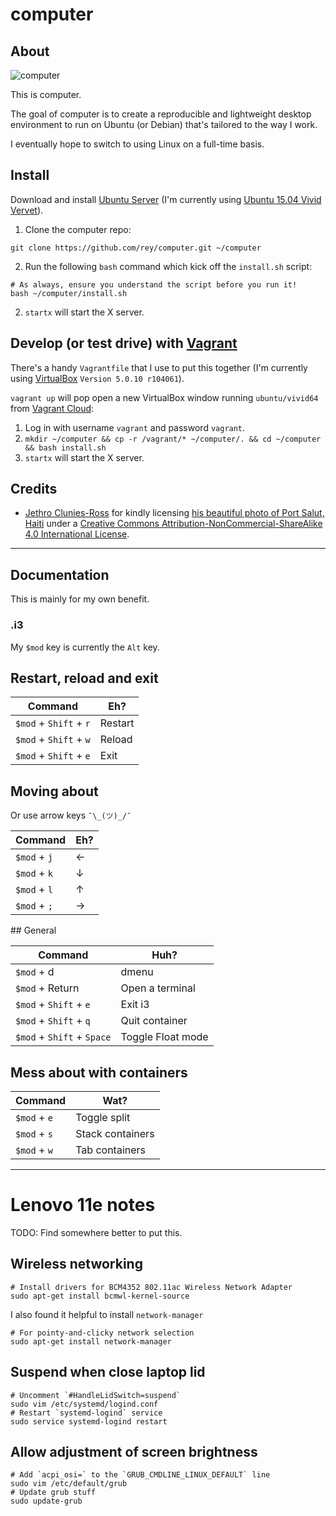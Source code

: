# computer

## About

![computer](https://c1.staticflickr.com/1/596/23104209614_3f84fbbf80_z.jpg)

This is computer.

The goal of computer is to create a reproducible and lightweight desktop
environment to run on Ubuntu (or Debian) that's tailored to the way I work.

I eventually hope to switch to using Linux on a full-time basis.

## Install

Download and install
[Ubuntu Server](http://www.ubuntu.com/download/server) (I'm currently using [Ubuntu 15.04 Vivid Vervet](http://releases.ubuntu.com/15.04/ubuntu-15.04-server-amd64.iso)).

1. Clone the computer repo:

  ```
  git clone https://github.com/rey/computer.git ~/computer
  ```

2. Run the following `bash` command which kick off the `install.sh` script:

  ```
  # As always, ensure you understand the script before you run it!
  bash ~/computer/install.sh
  ```
2. `startx` will start the X server.

## Develop (or test drive) with [Vagrant](https://www.vagrantup.com)

There's a handy `Vagrantfile` that I use to put this together (I'm currently using
[VirtualBox](https://www.virtualbox.org) `Version 5.0.10 r104061`).

`vagrant up` will pop open a new VirtualBox window running `ubuntu/vivid64` from
[Vagrant Cloud](https://vagrantcloud.com/ubuntu/boxes/vivid64):

1. Log in with username `vagrant` and password `vagrant`.
2. `mkdir ~/computer && cp -r /vagrant/* ~/computer/. && cd ~/computer && bash install.sh`
3. `startx` will start the X server.


## Credits

* [Jethro Clunies-Ross](http://jethro247.tumblr.com/archive) for kindly licensing [his beautiful photo of Port Salut, Haiti](https://github.com/rey/computer/blob/master/desktop.jpg) under a [Creative Commons Attribution-NonCommercial-ShareAlike 4.0 International License](http://creativecommons.org/licenses/by-nc-sa/4.0/).

---

## Documentation

This is mainly for my own benefit.

### .i3

My `$mod` key is currently the `Alt` key.

## Restart, reload and exit

Command | Eh?
--- | ---
`$mod` + `Shift` + `r` | Restart
`$mod` + `Shift` + `w` | Reload
`$mod` + `Shift` + `e` | Exit

## Moving about

Or use arrow keys `¯\_(ツ)_/¯`

Command | Eh?
--- | ---
`$mod` + `j` | ←
`$mod` + `k` | ↓
`$mod` + `l` | ↑
`$mod` + `;` | →

## General

Command | Huh?
--- | ---
`$mod` + d | dmenu
`$mod` + Return | Open a terminal
`$mod` + `Shift` + `e` | Exit i3
`$mod` + `Shift` + `q` | Quit container
`$mod` + `Shift` + `Space` | Toggle Float mode

## Mess about with containers

Command | Wat?
--- | ---
`$mod` + `e` | Toggle split
`$mod` + `s` | Stack containers
`$mod` + `w` | Tab containers

---

# Lenovo 11e notes

TODO: Find somewhere better to put this.

## Wireless networking

```
# Install drivers for BCM4352 802.11ac Wireless Network Adapter
sudo apt-get install bcmwl-kernel-source
```

I also found it helpful to install `network-manager`

```
# For pointy-and-clicky network selection 
sudo apt-get install network-manager
```

## Suspend when close laptop lid

```
# Uncomment `#HandleLidSwitch=suspend`
sudo vim /etc/systemd/logind.conf
# Restart `systemd-logind` service
sudo service systemd-logind restart
```

## Allow adjustment of screen brightness

```
# Add `acpi_osi=` to the `GRUB_CMDLINE_LINUX_DEFAULT` line
sudo vim /etc/default/grub
# Update grub stuff
sudo update-grub
```
